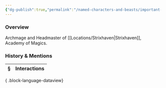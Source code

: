 ```yaml
---
{"dg-publish":true,"permalink":"/named-characters-and-beasts/important-characters/haldir-heleyarus/","tags":["NPC","Important"],"updated":"2025-05-30T12:06:02.577+01:00"}
---
```



### Overview
Archmage and Headmaster of [[Locations/Strixhaven\|Strixhaven]], Academy of Magics.

### History & Mentions
| § | Interactions |
| - | ------------ |

{ .block-language-dataview}
